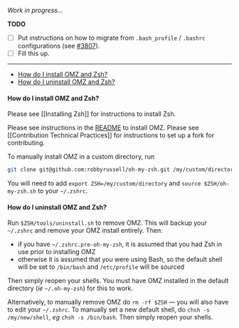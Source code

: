 _Work in progress..._

**TODO**

- [ ] Put instructions on how to migrate from `.bash_profile` / `.bashrc` configurations (see [#3807](https://github.com/robbyrussell/oh-my-zsh/issues/3807)).
- [ ] Fill this up.

***

- [How do I install OMZ and Zsh?](how-do-i-install-omz-and-zsh)
- [How do I uninstall OMZ and Zsh?](how-do-i-uninstall-omz-and-zsh)

#### How do I install OMZ and Zsh?

Please see [[Installing Zsh]] for instructions to install Zsh.

Please see instructions in the [README](https://github.com/robbyrussell/oh-my-zsh#getting-started) to install OMZ. Please see [[Contribution Technical Practices]] for instructions to set up a fork for contributing.

To manually install OMZ in a custom directory, run
```zsh
git clone git@github.com:robbyrussell/oh-my-zsh.git /my/custom/directory
```
You will need to add `export ZSH=/my/custom/directory` and `source $ZSH/oh-my-zsh.sh` to your `~/.zshrc`.

#### How do I uninstall OMZ and Zsh?

Run `$ZSH/tools/uninstall.sh` to remove OMZ. This will backup your `~/.zshrc` and remove your OMZ install entirely. Then:
* if you have `~/.zshrc.pre-oh-my-zsh`, it is assumed that you had Zsh in use prior to installing OMZ
* otherwise it is assumed that you were using Bash, so the default shell will be set to `/bin/bash` and `/etc/profile` will be sourced

Then simply reopen your shells. You must have OMZ installed in the default directory (_ie_ `~/.oh-my-zsh`) for this to work.

Alternatively, to manually remove OMZ do `rm -rf $ZSH` — you will also have to edit your `~/.zshrc`. To manually set a new default shell, do `chsh -s /my/new/shell`, _eg_ `chsh -s /bin/bash`. Then simply reopen your shells.
